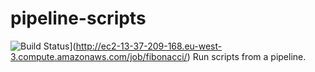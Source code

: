 # pipeline-scripts
![Build Status](http://ec2-15-237-53-179.eu-west-3.compute.amazonaws.com/buildStatus/icon?job=fibonacci)](http://ec2-13-37-209-168.eu-west-3.compute.amazonaws.com/job/fibonacci/)
Run scripts from a pipeline.
